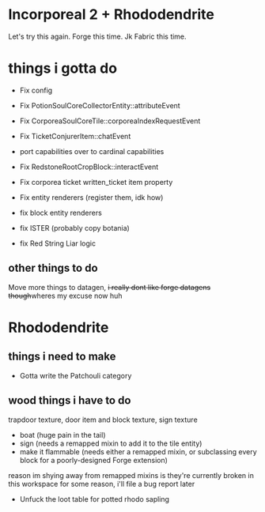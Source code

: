 Incorporeal 2 + Rhododendrite
=============================

Let's try this again. Forge this time. Jk Fabric this time.

# things i gotta do

* Fix config
* Fix PotionSoulCoreCollectorEntity::attributeEvent
* Fix CorporeaSoulCoreTile::corporeaIndexRequestEvent
* Fix TicketConjurerItem::chatEvent
* port capabilities over to cardinal capabilities
* Fix RedstoneRootCropBlock::interactEvent

* Fix corporea ticket written_ticket item property
* Fix entity renderers (register them, idk how)
* fix block entity renderers
* fix ISTER (probably copy botania)

* fix Red String Liar logic

## other things to do

Move more things to datagen, ~~i really dont like forge datagens though~~wheres my excuse now huh

# Rhododendrite

## things i need to make

* Gotta write the Patchouli category

## wood things i have to do

trapdoor texture, door item and block texture, sign texture

- boat (huge pain in the tail)
- sign (needs a remapped mixin to add it to the tile entity)
- make it flammable (needs either a remapped mixin, or subclassing every block for a poorly-designed Forge extension)

reason im shying away from remapped mixins is they're currently broken in this workspace for some reason, i'll file a bug report later

* Unfuck the loot table for potted rhodo sapling